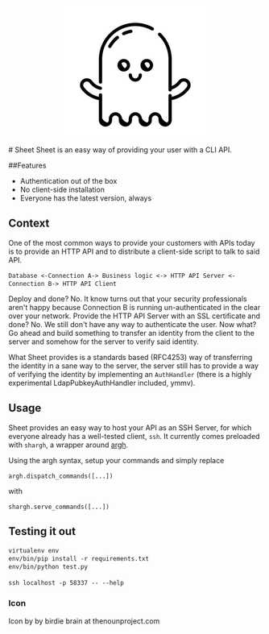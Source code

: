 <p align="center">
  <img src="https://raw.githubusercontent.com/jagheterfredrik/sheet/master/sheet.png" alt="Sheet logo"/>
</p>
# Sheet
Sheet is an easy way of providing your user with a CLI API.

##Features
 - Authentication out of the box
 - No client-side installation
 - Everyone has the latest version, always

## Context
One of the most common ways to provide your customers with APIs today is to provide an HTTP API and to distribute a client-side script to talk to said API.

```
Database <-Connection A-> Business logic <-> HTTP API Server <-Connection B-> HTTP API Client
```

Deploy and done? No. It know turns out that your security professionals aren't happy because Connection B is running un-authenticated in the clear over your network.
Provide the HTTP API Server with an SSL certificate and done? No. We still don't have any way to authenticate the user.
Now what? Go ahead and build something to transfer an identity from the client to the server and somehow for the server to verify said identity.

What Sheet provides is a standards based (RFC4253) way of transferring the identity in a sane way to the server, the server still has to provide a way of verifying the identity by implementing an `AuthHandler` (there is a highly experimental LdapPubkeyAuthHandler included, ymmv).

## Usage
Sheet provides an easy way to host your API as an SSH Server, for which everyone already has a well-tested client, `ssh`. It currently comes preloaded with `shargh`, a wrapper around [argh](https://github.com/neithere/argh/).

Using the argh syntax, setup your commands and simply replace
```
argh.dispatch_commands([...])
```
with
```
shargh.serve_commands([...])
```

## Testing it out
```
virtualenv env
env/bin/pip install -r requirements.txt
env/bin/python test.py

ssh localhost -p 58337 -- --help
```

### Icon
Icon by by birdie brain at thenounproject.com